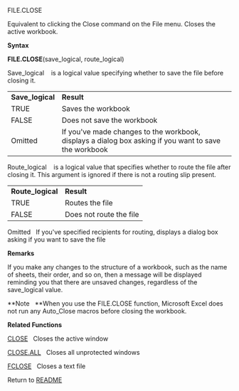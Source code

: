 FILE.CLOSE

Equivalent to clicking the Close command on the File menu. Closes the
active workbook.

**Syntax**

**FILE.CLOSE**(save\_logical, route\_logical)

Save\_logical    is a logical value specifying whether to save the file
before closing it.

|                   |                                                                                                       |
| ----------------- | ----------------------------------------------------------------------------------------------------- |
| **Save\_logical** | **Result**                                                                                            |
| TRUE              | Saves the workbook                                                                                    |
| FALSE             | Does not save the workbook                                                                            |
| Omitted           | If you've made changes to the workbook, displays a dialog box asking if you want to save the workbook |

Route\_logical    is a logical value that specifies whether to route the
file after closing it. This argument is ignored if there is not a
routing slip present.

|                    |                         |
| ------------------ | ----------------------- |
| **Route\_logical** | **Result**              |
| TRUE               | Routes the file         |
| FALSE              | Does not route the file |

Omitted   If you've specified recipients for routing, displays a dialog
box asking if you want to save the file

**Remarks**

If you make any changes to the structure of a workbook, such as the name
of sheets, their order, and so on, then a message will be displayed
reminding you that there are unsaved changes, regardless of the
save\_logical value.

**Note   **When you use the FILE.CLOSE function, Microsoft Excel does
not run any Auto\_Close macros before closing the workbook.

**Related Functions**

[CLOSE](CLOSE.md)   Closes the active window

[CLOSE.ALL](CLOSE.ALL.md)   Closes all unprotected windows

[FCLOSE](FCLOSE.md)   Closes a text file



Return to [README](README.md)

